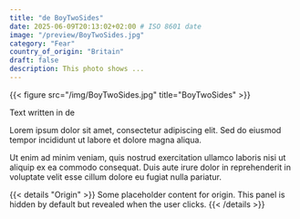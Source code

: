 ```yaml
---
title: "de BoyTwoSides"
date: 2025-06-09T20:13:02+02:00 # ISO 8601 date
image: "/preview/BoyTwoSides.jpg"
category: "Fear"
country_of_origin: "Britain"
draft: false
description: This photo shows ...
---
```


{{< figure src="/img/BoyTwoSides.jpg" title="BoyTwoSides" >}}

Text written in de

Lorem ipsum dolor sit amet, consectetur adipiscing elit. Sed do eiusmod tempor incididunt ut labore et dolore magna aliqua.

Ut enim ad minim veniam, quis nostrud exercitation ullamco laboris nisi ut aliquip ex ea commodo consequat. Duis aute irure dolor in reprehenderit in voluptate velit esse cillum dolore eu fugiat nulla pariatur.


{{< details "Origin" >}}
Some placeholder content for origin. This panel is hidden by default but revealed when the user clicks.
{{< /details >}}

